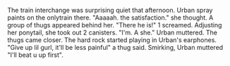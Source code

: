   The train interchange was surprising quiet that afternoon. Urban spray paints on the onlytrain there. "Aaaaah. the satisfaction." she thought. A group of thugs 
appeared behind her. "There he is!" 1 screamed. Adjusting her ponytail, she took out 2 canisters. "I'm. A she." Urban muttered.
  The thugs came closer. The hard rock started playing in Urban's earphones. "Give up lil gurl, it'll be less painful" a thug said. Smirking, Urban muttered "I'll beat u up first".
